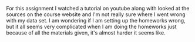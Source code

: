 For this assignment I watched a tutorial on youtube along with looked at the sources on the course website and I'm not really sure where I went wrong with my data set. I am wondering if I am setting up the homeworks wrong, but it all seems very complicated when I am doing the homeworks just because of all the materials given, it's almost harder it seems like.
